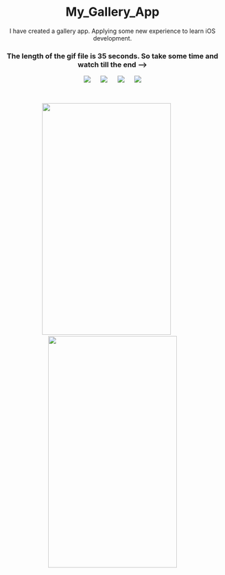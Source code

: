 
<div align = "center">
  <h1>My_Gallery_App</h1>

  
I have created a gallery app. Applying some new experience to learn iOS development.

### The length of the gif file is 35 seconds. So take some time and watch till the end -->

![](https://img.shields.io/badge/Build-passing-success.svg?style=flat)&nbsp;&nbsp;&nbsp;&nbsp;&nbsp;
![](https://img.shields.io/badge/Platform-iOS-ff69b4.svg?style=flat)&nbsp;&nbsp;&nbsp;&nbsp;&nbsp;
![](https://img.shields.io/badge/Supported-iOS16.1%20%7C%20OSX%2016.1-4BC51D.svg?style=flat)&nbsp;&nbsp;&nbsp;&nbsp;&nbsp;
![](https://img.shields.io/badge/Swift-5.7.1-orange.svg?style=flat)

<br/>


<img src="./Image sample/g.gif" width='300px' height='540px'>&nbsp;&nbsp;&nbsp;&nbsp;&nbsp;&nbsp;&nbsp;<img src="./Image sample/video2.gif" width='300px' height='540px'>

</div>
